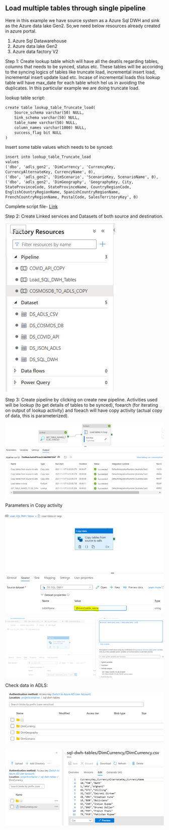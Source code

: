 ## Load multiple tables through single pipeline

Here in this example we have source system as a Azure Sql DWH and sink as the Azure data lake Gen2. So,we need below resources already created in azure portal.

  1. Azure Sql Datawarehouse
  2. Azure data lake Gen2 
  3. Azure data factory V2

Step 1: Create lookup table which will have all the deatils regarding tables, columns that needs to be synced, status etc. These tables will be accoridng to the syncing logics of tables like truncate load, incremental insert load, incremental insert update load etc. Incase of incremental loads this lookup table will have max_date for each table which hel us in avoiding the duplicates. In this particular example we are doing truncate load.

lookup table script:
```
create table lookup_table_Truncate_load(
	Source_schema varchar(50) NULL, 
	Sink_schema varchar(50) NULL, 
	table_name varchar(50) NULL, 
	column_names varchar(1000) NULL,
	success_flag bit NULL
)
```

Insert some table values which needs to be synced:
```
insert into lookup_table_Truncate_load
values
('dbo', 'adls_gen2', 'DimCurrency', 'CurrencyKey, CurrencyAlternateKey, CurrencyName', 0),
('dbo', 'adls_gen2', 'DimScenario', 'ScenarioKey, ScenarioName', 0),
('dbo', 'adls_gen2', 'DimGeography', 'GeographyKey, City, StateProvinceCode, StateProvinceName, CountryRegionCode, EnglishCountryRegionName, SpanishCountryRegionName, FrenchCountryRegionName, PostalCode, SalesTerritoryKey', 0)
```

Complete script file- [Link](https://github.com/sumeghasetia/azure-dataplatform-setup/blob/df413548597603c7b763332193bb33e558a01c9a/sqlScripts/Azure-pipeline-lookup.sql)

Step 2: Create Linked services and Datasets of both source and destination.

![image](/images/ADF_LS_DS.png)

Step 3: Create pipeline by clicking on create new pipeline. Activities used will be lookup (to get details of tables to be synced), foearch (for iterating on output of lookup activity) and foeach will have copy activity (actual copy of data, this is parameterized).

![image](/images/adls-pipeline.png)

Parameters in Copy activity

![image](/images/adls-pipeline-1.png)

![image](/images/adls-pipeline-2.png)

Check data in ADLS:

![image](/images/azure-sql-db1.png)

![image](/images/azure-sql-db2.png)


